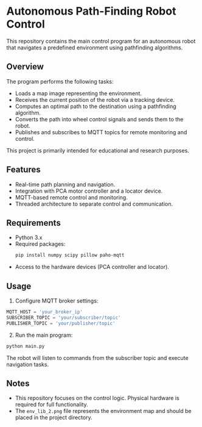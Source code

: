 # Autonomous Path-Finding Robot Control

This repository contains the main control program for an autonomous robot that navigates a predefined environment using pathfinding algorithms.

## Overview

The program performs the following tasks:

- Loads a map image representing the environment.
- Receives the current position of the robot via a tracking device.
- Computes an optimal path to the destination using a pathfinding algorithm.
- Converts the path into wheel control signals and sends them to the robot.
- Publishes and subscribes to MQTT topics for remote monitoring and control.

This project is primarily intended for educational and research purposes.

## Features

- Real-time path planning and navigation.
- Integration with PCA motor controller and a locator device.
- MQTT-based remote control and monitoring.
- Threaded architecture to separate control and communication.

## Requirements

- Python 3.x
- Required packages:
  ```bash
  pip install numpy scipy pillow paho-mqtt
  ```
- Access to the hardware devices (PCA controller and locator).

## Usage

1. Configure MQTT broker settings:
  ```python
  MQTT_HOST = 'your_broker_ip'
  SUBSCRIBER_TOPIC = 'your/subscriber/topic'
  PUBLISHER_TOPIC = 'your/publisher/topic'
  ```
2. Run the main program:
  ```bash
  python main.py
  ```

The robot will listen to commands from the subscriber topic and execute navigation tasks.

## Notes

- This repository focuses on the control logic. Physical hardware is required for full functionality.
- The `env_lib_2.png` file represents the environment map and should be placed in the project directory.
